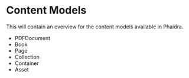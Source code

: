 Content Models
======

This will contain an overview for the content models available in Phaidra.

* PDFDocument
* Book
* Page
* Collection
* Container
* Asset

